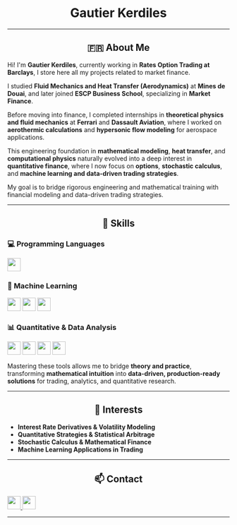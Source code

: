 <div align="center">

<h1>Gautier Kerdiles</h1>

---

<h2>🇫🇷 About Me</h2>
</div>

Hi! I'm <b>Gautier Kerdiles</b>, currently working in <b>Rates Option Trading at Barclays</b>, I store here all my projects related to market finance.

I studied <b>Fluid Mechanics and Heat Transfer (Aerodynamics)</b> at <b>Mines de Douai</b>, and later joined <b>ESCP Business School</b>, specializing in <b>Market Finance</b>. 

Before moving into finance, I completed internships in <b>theoretical physics and fluid mechanics</b> at <b>Ferrari</b> and <b>Dassault Aviation</b>, where I worked on <b>aerothermic calculations</b> and <b>hypersonic flow modeling</b> for aerospace applications.  

This engineering foundation in <b>mathematical modeling</b>, <b>heat transfer</b>, and <b>computational physics</b> naturally evolved into a deep interest in <b>quantitative finance</b>, where I now focus on <b>options</b>, <b>stochastic calculus</b>, and <b>machine learning and data-driven trading strategies</b>. 

My goal is to bridge rigorous engineering and mathematical training with financial modeling and data-driven trading strategies.

---

<div align="center">
<h2>🧠 Skills</h2>
</div>

### 💻 Programming Languages  
<a href="https://www.python.org/"><img src="https://img.shields.io/badge/Python-3776AB?logo=python&logoColor=white&style=for-the-badge" height="30"></a>

### 🤖 Machine Learning  
<a href="https://scikit-learn.org/"><img src="https://img.shields.io/badge/Scikit--Learn-F7931E?logo=scikitlearn&logoColor=white&style=for-the-badge" height="30"></a>
<a href="https://www.tensorflow.org/"><img src="https://img.shields.io/badge/TensorFlow-FF6F00?logo=tensorflow&logoColor=white&style=for-the-badge" height="30"></a>
<a href="https://xgboost.readthedocs.io/"><img src="https://img.shields.io/badge/XGBoost-EB5E28?logo=xgboost&logoColor=white&style=for-the-badge" height="30"></a>

### 📊 Quantitative & Data Analysis  
<a href="https://numpy.org/"><img src="https://img.shields.io/badge/NumPy-013243?logo=numpy&logoColor=white&style=for-the-badge" height="30"></a>
<a href="https://pandas.pydata.org/"><img src="https://img.shields.io/badge/Pandas-150458?logo=pandas&logoColor=white&style=for-the-badge" height="30"></a>
<a href="https://matplotlib.org/"><img src="https://img.shields.io/badge/Matplotlib-11557C?logo=matplotlib&logoColor=white&style=for-the-badge" height="30"></a>
<a href="https://jupyter.org/"><img src="https://img.shields.io/badge/Jupyter-F37626?logo=jupyter&logoColor=white&style=for-the-badge" height="30"></a>

Mastering these tools allows me to bridge <b>theory and practice</b>, transforming <b>mathematical intuition</b> into <b>data-driven, production-ready solutions</b> for trading, analytics, and quantitative research.

---

<div align="center">
<h2>🚀 Interests</h2>
</div>

<ul>
  <li><b>Interest Rate Derivatives & Volatility Modeling</b></li>
  <li><b>Quantitative Strategies & Statistical Arbitrage</b></li>
  <li><b>Stochastic Calculus & Mathematical Finance</b></li>
  <li><b>Machine Learning Applications in Trading</b></li>
</ul>

---

<div align="center">
<h2>📫 Contact</h2>
</div>

<a href="https://www.linkedin.com/in/gautier-kerdiles">
  <img src="https://img.shields.io/badge/LinkedIn-0A66C2?logo=linkedin&logoColor=white&style=for-the-badge" height="30">
</a>
<a href="mailto:gau.kerdiles7@gmail.com">
  <img src="https://img.shields.io/badge/Email-D14836?logo=gmail&logoColor=white&style=for-the-badge" height="30">
</a>

---